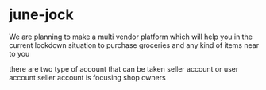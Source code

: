 # june-jock
We are planning to make a multi vendor platform which will help 
you in the current lockdown situation to purchase groceries and 
any kind of items near to you

there are two type of account that can be taken seller account 
or user account seller account is focusing  shop owners

